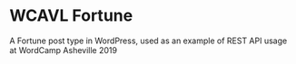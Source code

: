 # WCAVL Fortune
A Fortune post type in WordPress, used as an example of REST API usage at WordCamp Asheville 2019
